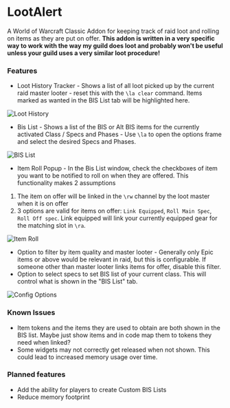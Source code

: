 LootAlert
=====

A World of Warcraft Classic Addon for keeping track of raid loot and rolling on items as they are put on offer. **This addon is written in a very specific way to work with the way my guild does loot and probably won't be useful unless your guild uses a very similar loot procedure!**


### Features

* Loot History Tracker - Shows a list of all loot picked up by the current raid master looter - reset this with the `\la clear` command. Items marked as wanted in the BIS List tab will be highlighted here.

![Loot History](https://i.imgur.com/nDufU8O.png)

* Bis List - Shows a list of the BIS or Alt BIS items for the currently activated Class / Specs and Phases - Use `\la` to open the options frame and select the desired Specs and Phases.

![BIS List](https://i.imgur.com/P0JmNMj.png)

* Item Roll Popup - In the Bis List window, check the checkboxes of item you want to be notified to roll on when they are offered. This functionality makes 2 assumptions

1) The item on offer will be linked in the `\rw` channel by the loot master when it is on offer
2) 3 options are valid for items on offer: `Link Equipped`, `Roll Main Spec`, `Roll Off spec`. Link equipped will link your currently equipped gear for the matching slot in `\ra`.

![Item Roll](https://i.imgur.com/avo3DYr.png)

* Option to filter by item quality and master looter - Generally only Epic items or above would be relevant in raid, but this is configurable. If someone other than master looter links items for offer, disable this filter.
* Option to select specs to set BIS list of your current class. This will control what is shown in the "BIS List" tab.

![Config Options](https://i.imgur.com/7laQ7H3.png)


### Known Issues

- Item tokens and the items they are used to obtain are both shown in the BIS list. Maybe just show items and in code map them to tokens they need when linked?
- Some widgets may not correctly get released when not shown. This could lead to increased memory usage over time.

### Planned features

- Add the ability for players to create Custom BIS Lists
- Reduce memory footprint